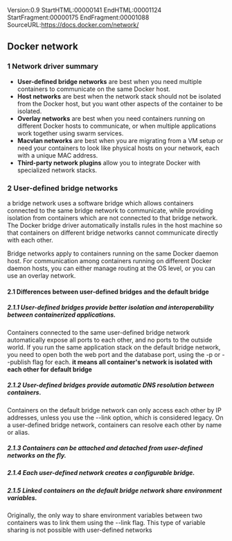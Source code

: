 Version:0.9 StartHTML:00000141 EndHTML:00001124 StartFragment:00000175 EndFragment:00001088 SourceURL:https://docs.docker.com/network/
## Docker network
### 1 Network driver summary
  - **User-defined bridge networks** are best when you need multiple containers to communicate on the same Docker host.
  - **Host networks** are best when the network stack should not be isolated from the Docker host, but you want other aspects of the container to be isolated.
  - **Overlay networks** are best when you need containers running on different Docker hosts to communicate, or when multiple applications work together using swarm services.
  - **Macvlan networks** are best when you are migrating from a VM setup or need your containers to look like physical hosts on your network, each with a unique MAC address.
  - **Third-party network plugins** allow you to integrate Docker with specialized network stacks.
### 2 User-defined bridge networks
a bridge network uses a software bridge which allows containers connected to the same bridge network to communicate, while providing isolation from containers which are not connected to that bridge network. The Docker bridge driver automatically installs rules in the host machine so that containers on different bridge networks cannot communicate directly with each other.

Bridge networks apply to containers running on the same Docker daemon host. For communication among containers running on different Docker daemon hosts, you can either manage routing at the OS level, or you can use an overlay network.
#### 2.1 Differences between user-defined bridges and the default bridge
##### 2.1.1 User-defined bridges provide better isolation and interoperability between containerized applications.
Containers connected to the same user-defined bridge network automatically expose all ports to each other, and no ports to the outside world.
If you run the same application stack on the default bridge network, you need to open both the web port and the database port, using the -p or --publish flag for each. **it means all container's network is isolated with each other for default bridge** 
##### 2.1.2 User-defined bridges provide automatic DNS resolution between containers.
Containers on the default bridge network can only access each other by IP addresses, unless you use the --link option, which is considered legacy. On a user-defined bridge network, containers can resolve each other by name or alias.
##### 2.1.3 Containers can be attached and detached from user-defined networks on the fly.
##### 2.1.4 Each user-defined network creates a configurable bridge.
##### 2.1.5 Linked containers on the default bridge network share environment variables.
Originally, the only way to share environment variables between two containers was to link them using the --link flag. This type of variable sharing is not possible with user-defined networks